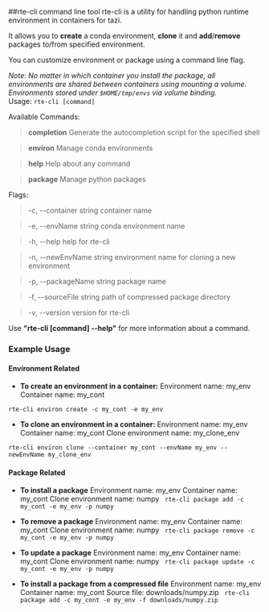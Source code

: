 ##rte-cli command line tool
rte-cli is a utility for handling python runtime environment in containers for tazi. 

It allows you to **create** a conda environment, **clone** it and **add**/**remove** packages to/from specified environment.

You can customize environment or package using a command line flag.

_Note: No matter in which container you install the package, all environments are shared between containers using mounting a volume. Environments stored under `$HOME/tmp/envs` via volume binding._
<br>
Usage:
  ```rte-cli [command]```

Available Commands:
> **completion**  Generate the autocompletion script for the specified shell

> **environ**     Manage conda environments

> **help**        Help about any command

> **package**    Manage python packages


Flags:
>-c, --container string     container name

>-e, --envName string       conda environment name

>-h, --help                 help for rte-cli

>-n, --newEnvName string    environment name for cloning a new environment

>-p, --packageName string   package name

>-f, --sourceFile string    path of compressed package directory

>-v, --version              version for rte-cli


Use **"rte-cli [command] --help"** for more information about a command.

### Example Usage ####
#### Environment Related ####
 - **To create an environment in a container:**
Environment name: my_env
Container name: my_cont

```rte-cli environ create -c my_cont -e my_env ```

 - **To clone an environment in a container:**
Environment name: my_env
Container name: my_cont
Clone environment name: my_clone_env

```rte-cli environ clone --container my_cont --envName my_env --newEnvName my_clone_env```

#### Package Related ####
 - **To install a package**
Environment name: my_env
Container name: my_cont
Clone environment name: numpy
``` rte-cli package add -c my_cont -e my_env -p numpy```

 - **To remove a package**
Environment name: my_env
Container name: my_cont
Clone environment name: numpy
``` rte-cli package remove -c my_cont -e my_env -p numpy```

 - **To update a package**
Environment name: my_env
Container name: my_cont
Clone environment name: numpy
``` rte-cli package update -c my_cont -e my_env -p numpy```

 - **To install a package from a compressed file**
Environment name: my_env
Container name: my_cont
Source file: downloads/numpy.zip
``` rte-cli package add -c my_cont -e my_env -f downloads/numpy.zip```
